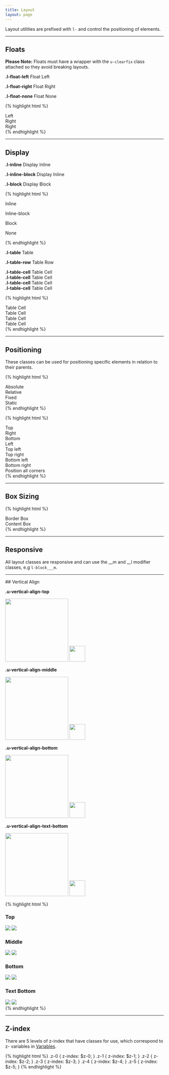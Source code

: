 ```yaml
---
title: Layout
layout: page
---
```


<p class="t-4">Layout utilities are prefixed with <code>l-</code> and control the positioning of elements.</p>

<hr />

## Floats

<p class="Alert">
<strong>Please Note:</strong> Floats must have a wrapper with the <code>u-clearfix</code> class attached so they avoid breaking layouts.</p>

<div class="bg-c-g100 m-bottom">
	<div class="u-clearfix">
		<p class="bg-c-g200 p-2 m-bottom-0 l-float-left t-c-g500"><strong>.l-float-left</strong> Float Left</p>
	</div>
</div>
<div class="bg-c-g100 m-bottom">
	<div class="u-clearfix">
		<p class="bg-c-g200 p-2 m-bottom-0 l-float-right t-c-g500"><strong>.l-float-right</strong> Float Right</p>
	</div>
</div>
<div class="bg-c-g100 m-bottom">
	<div class="u-clearfix">
		<p class="bg-c-g200 p-2 m-bottom-0 l-float-none t-c-g500"><strong>.l-float-none</strong> Float None</p>
	</div>
</div>

{% highlight html %}
<div class="u-clearfix">
	<div class="l-float-left">Left</div>
	<div class="l-float-right">Right</div>
	<div class="l-float-none">Right</div>
</div>
{% endhighlight %}

<hr />

## Display

<div class="m-bottom bg-c-g100 p-2 l-block">
	<p class="bg-c-g200 l-inline m-0"><strong>.l-inline</strong> Display Inline</p>
</div>
<div class="m-bottom bg-c-g100 l-block">
	<p class="bg-c-g200 l-inline-block p-2 m-0"><strong>.l-inline-block</strong> Display Inline</p>
</div>
<div class="m-bottom bg-c-g100 l-block">
	<p class="bg-c-g200 l-block p-2 m-0"><strong>.l-block</strong> Display Block</p>
</div>

{% highlight html %}
<p class="l-inline">Inline</p>
<p class="l-inline-block">Inline-block</p>
<p class="l-block">Block</p>
<p class="l-none">None</p>
{% endhighlight %}

<div class="l-table bg-c-g100 w-100 m-top-4 m-bottom"> <p class="p-top-2 p-left-2"><strong>.l-table</strong> Table</p>
	<div class="l-table-row bg-c-g300"><p class="p-left-2"><strong>.l-table-row</strong> Table Row</p>
		<div class="l-table-cell bg-c-g200 p-2"><strong>.l-table-cell</strong> Table Cell</div>
		<div class="l-table-cell bg-c-g200 p-2"><strong>.l-table-cell</strong> Table Cell</div>
		<div class="l-table-cell bg-c-g200 p-2"><strong>.l-table-cell</strong> Table Cell</div>
		<div class="l-table-cell bg-c-g200 p-2"><strong>.l-table-cell</strong> Table Cell</div>
	</div><!--Table Row-->
</div><!--Table-->

{% highlight html %}
<div class="l-table w-100">
	<div class="l-table-row">
		<div class="l-table-cell">Table Cell</div>
		<div class="l-table-cell">Table Cell</div>
		<div class="l-table-cell">Table Cell</div>
		<div class="l-table-cell">Table Cell</div>
	</div><!--Table Row-->
</div><!--Table-->
{% endhighlight %}

<hr />

## Positioning

These classes can be used for positioning specific elements in relation to their parents.

{% highlight html %}
<div class="l-pos-absolute">Absolute</div>
<div class="l-pos-relative">Relative</div>
<div class="l-pos-fixed">Fixed</div>
<div class="l-pos-static">Static</div>
{% endhighlight %}

{% highlight html %}
<div class="l-pos-top">Top</div>
<div class="l-pos-right">Right</div>
<div class="l-pos-bottom">Bottom</div>
<div class="l-pos-left">Left</div>

<div class="l-pos-top-left">Top left</div>
<div class="l-pos-top-right">Top right</div>
<div class="l-pos-bottom-left">Bottom left</div>
<div class="l-pos-bottom-right">Bottom right</div>

<div class="l-pos-all">Position all corners</div>
{% endhighlight %}

<hr />

## Box Sizing

{% highlight html %}
<div class="l-border-box">Border Box</div>
<div class="l-content-box">Content Box</div>
{% endhighlight %}

<hr/>

## Responsive
All layout classes are responsive and can use the __m and __l modifier classes, e.g `l-block___m`.

<hr />
## Vertical Align

<div class="u-clearfix bg-c-g100 t-center p-3 m-bottom-2">
		<div class="g-1_4__m border p-2 t-c-g200">
				<p class="t-2 t-c-g500"><strong>.u-vertical-align-top</strong></p>
				<img src="https://www.dreamhost.com/assets/images/robot.presents.right.svg" class="u-vertical-align-top" style="height: 200px;" />
				<img src="https://www.dreamhost.com/assets/images/logo.symbol.svg" class="u-vertical-align-top" style="height: 50px;" />
		</div>
		<div class="g-1_4__m border p-2 t-c-g200">
				<p class="t-2 t-c-g500"><strong>.u-vertical-align-middle</strong></p>
				<img src="https://www.dreamhost.com/assets/images/robot.presents.right.svg" class="u-vertical-align-middle" style="height: 200px;" />
				<img src="https://www.dreamhost.com/assets/images/logo.symbol.svg" class="u-vertical-align-middle" style="height: 50px;" />
		</div>
		<div class="g-1_4__m border p-2 t-c-g200">
				<p class="t-2 t-c-g500"><strong>.u-vertical-align-bottom</strong></p>
				<img src="https://www.dreamhost.com/assets/images/robot.presents.right.svg" class="u-vertical-align-bottom" style="height: 200px;" />
				<img src="https://www.dreamhost.com/assets/images/logo.symbol.svg" class="u-vertical-align-bottom" style="height: 50px;" />
		</div>
		<div class="g-1_4__m border p-2 t-c-g200">
				<p class="t-2 t-c-g500"><strong>.u-vertical-align-text-bottom</strong></p>
				<img src="https://www.dreamhost.com/assets/images/robot.presents.right.svg" class="u-vertical-align-text-bottom" style="height: 200px;" />
				<img src="https://www.dreamhost.com/assets/images/logo.symbol.svg" class="u-vertical-align-text-bottom" style="height: 50px;" />
		</div>
</div>

{% highlight html %}
<div>
	<h3>Top</h3>
	<img src="robot.svg" class="u-vertical-align-top" />
	<img src="moon.svg" class="u-vertical-align-top" />
</div>
<div>
	<h3>Middle</h3>
	<img src="robot.svg" class="u-vertical-align-middle" />
	<img src="moon.svg" class="u-vertical-align-middle" />
</div>
<div>
	<h3>Bottom</h3>
	<img src="robot.svg" class="u-vertical-align-bottom" />
	<img src="moon.svg" class="u-vertical-align-bottom" />
</div>
<div>
	<h3>Text Bottom</h3>
	<img src="robot.svg" class="u-vertical-align-text-bottom" />
	<img src="moon.svg" class="u-vertical-align-text-bottom" />
</div>
{% endhighlight %}

<hr />

## Z-index
There are 5 levels of z-index that have classes for use, which correspond to z- variables in <a href="{{site.baseurl}}/utilities/sass/variables/">Variables</a>.

{% highlight html %}
.z-0 { z-index: $z-0; }
.z-1 { z-index: $z-1; }
.z-2 { z-index: $z-2; }
.z-3 { z-index: $z-3; }
.z-4 { z-index: $z-4; }
.z-5 { z-index: $z-5; }
{% endhighlight %}